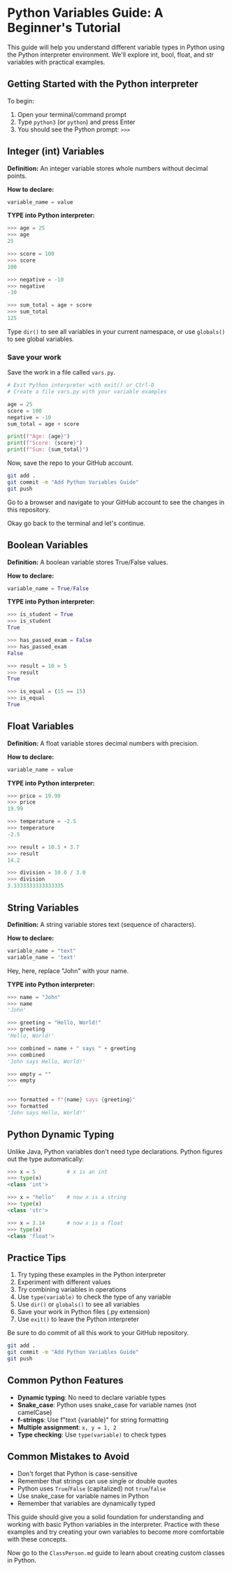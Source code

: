 # Python Variables Guide: A Beginner's Tutorial

This guide will help you understand different variable types in
Python using the Python interpreter environment.
We'll explore int, bool, float, and str variables
with practical examples.

## Getting Started with the Python interpreter
To begin:
1. Open your terminal/command prompt
2. Type `python3` (or `python`) and press Enter
3. You should see the Python prompt: `>>>`

## Integer (int) Variables
**Definition:** An integer variable stores whole numbers without decimal points.

**How to declare:**
```python
variable_name = value
```

**TYPE into Python interpreter:**
```python
>>> age = 25
>>> age
25

>>> score = 100
>>> score
100

>>> negative = -10
>>> negative
-10

>>> sum_total = age + score
>>> sum_total
125
```

Type `dir()` to see all variables in your current namespace, or use `globals()` to see global variables.

### Save your work

Save the work in a file called `vars.py`.

```python
# Exit Python interpreter with exit() or Ctrl-D
# Create a file vars.py with your variable examples

age = 25
score = 100
negative = -10
sum_total = age + score

print(f"Age: {age}")
print(f"Score: {score}")
print(f"Sum: {sum_total}")
```

Now, save the repo to your GitHub account.

```bash
git add .
git commit -m "Add Python Variables Guide"
git push
```

Go to a browser and navigate to your GitHub account to see the changes in this repository.

Okay go back to the terminal and let's continue.

## Boolean Variables
**Definition:** A boolean variable stores True/False values.

**How to declare:**
```python
variable_name = True/False
```

**TYPE into Python interpreter:**
```python
>>> is_student = True
>>> is_student
True

>>> has_passed_exam = False
>>> has_passed_exam
False

>>> result = 10 > 5
>>> result
True

>>> is_equal = (15 == 15)
>>> is_equal
True
```

## Float Variables
**Definition:** A float variable stores decimal numbers with precision.

**How to declare:**
```python
variable_name = value
```

**TYPE into Python interpreter:**
```python
>>> price = 19.99
>>> price
19.99

>>> temperature = -2.5
>>> temperature
-2.5

>>> result = 10.5 + 3.7
>>> result
14.2

>>> division = 10.0 / 3.0
>>> division
3.3333333333333335
```

## String Variables
**Definition:** A string variable stores text (sequence of characters).

**How to declare:**
```python
variable_name = "text"
variable_name = 'text'
```

Hey, here, replace "John" with your name.

**TYPE into Python interpreter:**
```python
>>> name = "John"
>>> name
'John'

>>> greeting = "Hello, World!"
>>> greeting
'Hello, World!'

>>> combined = name + " says " + greeting
>>> combined
'John says Hello, World!'

>>> empty = ""
>>> empty
''

>>> formatted = f"{name} says {greeting}"
>>> formatted
'John says Hello, World!'
```

## Python Dynamic Typing
Unlike Java, Python variables don't need type declarations. Python figures out the type automatically:

```python
>>> x = 5          # x is an int
>>> type(x)
<class 'int'>

>>> x = "hello"    # now x is a string
>>> type(x)
<class 'str'>

>>> x = 3.14       # now x is a float
>>> type(x)
<class 'float'>
```

## Practice Tips
1. Try typing these examples in the Python interpreter
2. Experiment with different values
3. Try combining variables in operations
4. Use `type(variable)` to check the type of any variable
5. Use `dir()` or `globals()` to see all variables
6. Save your work in Python files (.py extension)
7. Use `exit()` to leave the Python interpreter

Be sure to do commit of all this work to your GitHub repository.

```bash
git add .
git commit -m "Add Python Variables Guide"
git push
```

## Common Python Features
- **Dynamic typing**: No need to declare variable types
- **Snake_case**: Python uses snake_case for variable names (not camelCase)
- **f-strings**: Use f"text {variable}" for string formatting
- **Multiple assignment**: `x, y = 1, 2`
- **Type checking**: Use `type(variable)` to check types

## Common Mistakes to Avoid
- Don't forget that Python is case-sensitive
- Remember that strings can use single or double quotes
- Python uses `True`/`False` (capitalized) not `true`/`false`
- Use snake_case for variable names in Python
- Remember that variables are dynamically typed

This guide should give you a solid foundation for understanding and working with basic Python variables in the interpreter. Practice with these examples and try creating your own variables to become more comfortable with these concepts.

Now go to the `ClassPerson.md` guide to learn about creating custom classes in Python.
